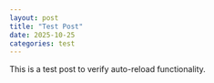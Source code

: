 ```yaml
---
layout: post
title: "Test Post"
date: 2025-10-25
categories: test
---
```


This is a test post to verify auto-reload functionality.